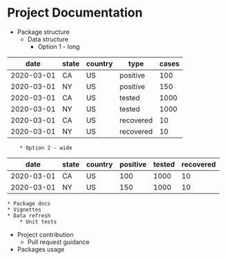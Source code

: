 # Project  Documentation

* Package structure
	* Data structure
		* Option 1 - long
		
|date   | state | country | type | cases|
|-------|-------|---------|------|------|
| 2020-03-01| CA| US| positive| 100|
| 2020-03-01| NY| US| positive| 150|
| 2020-03-01| CA| US| tested| 1000|
| 2020-03-01| NY| US| tested| 1000|
| 2020-03-01| CA| US| recovered| 10|
| 2020-03-01| NY| US| recovered| 10|
		
		* Option 2 - wide
		
|date | state | country| positive | tested | recovered|
|-----|-------|--------|----------|--------|----------|
| 2020-03-01| CA| US| 100|1000| 10|
| 2020-03-01| NY| US| 150|1000| 10|

	* Package docs
	* Vignettes
	* Data refresh
        * Unit tests
* Project contribution
	* Pull request guidance 
* Packages usage
